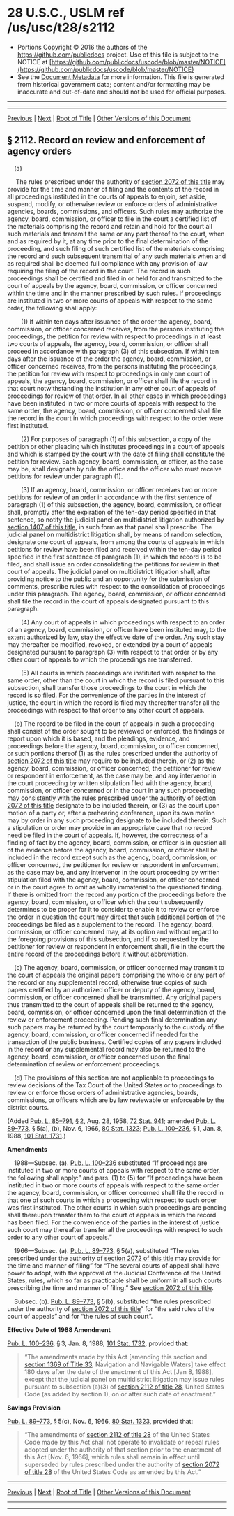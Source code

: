 ---
---

# 28 U.S.C., USLM ref /us/usc/t28/s2112

* Portions Copyright © 2016 the authors of the https://github.com/publicdocs project.
  Use of this file is subject to the NOTICE at [https://github.com/publicdocs/uscode/blob/master/NOTICE](https://github.com/publicdocs/uscode/blob/master/NOTICE)
* See the [Document Metadata](././../../../../..//README.md) for more information.
  This file is generated from historical government data; content and/or formatting may be inaccurate and out-of-date and should not be used for official purposes.

----------
----------

[Previous](./../../../../..//us/usc/t28/ptV/ch133/m__us_usc_t28_s2111.md) | [Next](./../../../../..//us/usc/t28/ptV/ch133/m__us_usc_t28_s2113.md) | [Root of Title](./../../../../../) | [Other Versions of this Document](https://publicdocs.github.io/go/links?ns=uslm&ref=%2Fus%2Fusc%2Ft28%2Fs2112)

## § 2112. Record on review and enforcement of agency orders

    (a)

     The rules prescribed under the authority of [section 2072 of this title][/us/usc/t28/s2072] may provide for the time and manner of filing and the contents of the record in all proceedings instituted in the courts of appeals to enjoin, set aside, suspend, modify, or otherwise review or enforce orders of administrative agencies, boards, commissions, and officers. Such rules may authorize the agency, board, commission, or officer to file in the court a certified list of the materials comprising the record and retain and hold for the court all such materials and transmit the same or any part thereof to the court, when and as required by it, at any time prior to the final determination of the proceeding, and such filing of such certified list of the materials comprising the record and such subsequent transmittal of any such materials when and as required shall be deemed full compliance with any provision of law requiring the filing of the record in the court. The record in such proceedings shall be certified and filed in or held for and transmitted to the court of appeals by the agency, board, commission, or officer concerned within the time and in the manner prescribed by such rules. If proceedings are instituted in two or more courts of appeals with respect to the same order, the following shall apply:

        (1) If within ten days after issuance of the order the agency, board, commission, or officer concerned receives, from the persons instituting the proceedings, the petition for review with respect to proceedings in at least two courts of appeals, the agency, board, commission, or officer shall proceed in accordance with paragraph (3) of this subsection. If within ten days after the issuance of the order the agency, board, commission, or officer concerned receives, from the persons instituting the proceedings, the petition for review with respect to proceedings in only one court of appeals, the agency, board, commission, or officer shall file the record in that court notwithstanding the institution in any other court of appeals of proceedings for review of that order. In all other cases in which proceedings have been instituted in two or more courts of appeals with respect to the same order, the agency, board, commission, or officer concerned shall file the record in the court in which proceedings with respect to the order were first instituted.

        (2) For purposes of paragraph (1) of this subsection, a copy of the petition or other pleading which institutes proceedings in a court of appeals and which is stamped by the court with the date of filing shall constitute the petition for review. Each agency, board, commission, or officer, as the case may be, shall designate by rule the office and the officer who must receive petitions for review under paragraph (1).

        (3) If an agency, board, commission, or officer receives two or more petitions for review of an order in accordance with the first sentence of paragraph (1) of this subsection, the agency, board, commission, or officer shall, promptly after the expiration of the ten-day period specified in that sentence, so notify the judicial panel on multidistrict litigation authorized by [section 1407 of this title][/us/usc/t28/s1407], in such form as that panel shall prescribe. The judicial panel on multidistrict litigation shall, by means of random selection, designate one court of appeals, from among the courts of appeals in which petitions for review have been filed and received within the ten-day period specified in the first sentence of paragraph (1), in which the record is to be filed, and shall issue an order consolidating the petitions for review in that court of appeals. The judicial panel on multidistrict litigation shall, after providing notice to the public and an opportunity for the submission of comments, prescribe rules with respect to the consolidation of proceedings under this paragraph. The agency, board, commission, or officer concerned shall file the record in the court of appeals designated pursuant to this paragraph.

        (4) Any court of appeals in which proceedings with respect to an order of an agency, board, commission, or officer have been instituted may, to the extent authorized by law, stay the effective date of the order. Any such stay may thereafter be modified, revoked, or extended by a court of appeals designated pursuant to paragraph (3) with respect to that order or by any other court of appeals to which the proceedings are transferred.

        (5) All courts in which proceedings are instituted with respect to the same order, other than the court in which the record is filed pursuant to this subsection, shall transfer those proceedings to the court in which the record is so filed. For the convenience of the parties in the interest of justice, the court in which the record is filed may thereafter transfer all the proceedings with respect to that order to any other court of appeals.

    (b) The record to be filed in the court of appeals in such a proceeding shall consist of the order sought to be reviewed or enforced, the findings or report upon which it is based, and the pleadings, evidence, and proceedings before the agency, board, commission, or officer concerned, or such portions thereof (1) as the rules prescribed under the authority of [section 2072 of this title][/us/usc/t28/s2072] may require to be included therein, or (2) as the agency, board, commission, or officer concerned, the petitioner for review or respondent in enforcement, as the case may be, and any intervenor in the court proceeding by written stipulation filed with the agency, board, commission, or officer concerned or in the court in any such proceeding may consistently with the rules prescribed under the authority of [section 2072 of this title][/us/usc/t28/s2072] designate to be included therein, or (3) as the court upon motion of a party or, after a prehearing conference, upon its own motion may by order in any such proceeding designate to be included therein. Such a stipulation or order may provide in an appropriate case that no record need be filed in the court of appeals. If, however, the correctness of a finding of fact by the agency, board, commission, or officer is in question all of the evidence before the agency, board, commission, or officer shall be included in the record except such as the agency, board, commission, or officer concerned, the petitioner for review or respondent in enforcement, as the case may be, and any intervenor in the court proceeding by written stipulation filed with the agency, board, commission, or officer concerned or in the court agree to omit as wholly immaterial to the questioned finding. If there is omitted from the record any portion of the proceedings before the agency, board, commission, or officer which the court subsequently determines to be proper for it to consider to enable it to review or enforce the order in question the court may direct that such additional portion of the proceedings be filed as a supplement to the record. The agency, board, commission, or officer concerned may, at its option and without regard to the foregoing provisions of this subsection, and if so requested by the petitioner for review or respondent in enforcement shall, file in the court the entire record of the proceedings before it without abbreviation.

    (c) The agency, board, commission, or officer concerned may transmit to the court of appeals the original papers comprising the whole or any part of the record or any supplemental record, otherwise true copies of such papers certified by an authorized officer or deputy of the agency, board, commission, or officer concerned shall be transmitted. Any original papers thus transmitted to the court of appeals shall be returned to the agency, board, commission, or officer concerned upon the final determination of the review or enforcement proceeding. Pending such final determination any such papers may be returned by the court temporarily to the custody of the agency, board, commission, or officer concerned if needed for the transaction of the public business. Certified copies of any papers included in the record or any supplemental record may also be returned to the agency, board, commission, or officer concerned upon the final determination of review or enforcement proceedings.

    (d) The provisions of this section are not applicable to proceedings to review decisions of the Tax Court of the United States or to proceedings to review or enforce those orders of administrative agencies, boards, commissions, or officers which are by law reviewable or enforceable by the district courts.

(Added [Pub. L. 85–791][/us/pl/85/791], § 2, Aug. 28, 1958, [72 Stat. 941][/us/stat/72/941]; amended [Pub. L. 89–773][/us/pl/89/773], § 5(a), (b), Nov. 6, 1966, [80 Stat. 1323][/us/stat/80/1323]; [Pub. L. 100–236][/us/pl/100/236], § 1, Jan. 8, 1988, [101 Stat. 1731][/us/stat/101/1731].)

 __Amendments__ 

    1988—Subsec. (a). [Pub. L. 100–236][/us/pl/100/236] substituted “If proceedings are instituted in two or more courts of appeals with respect to the same order, the following shall apply:” and pars. (1) to (5) for “If proceedings have been instituted in two or more courts of appeals with respect to the same order the agency, board, commission, or officer concerned shall file the record in that one of such courts in which a proceeding with respect to such order was first instituted. The other courts in which such proceedings are pending shall thereupon transfer them to the court of appeals in which the record has been filed. For the convenience of the parties in the interest of justice such court may thereafter transfer all the proceedings with respect to such order to any other court of appeals.”

    1966—Subsec. (a). [Pub. L. 89–773][/us/pl/89/773], § 5(a), substituted “The rules prescribed under the authority of [section 2072 of this title][/us/usc/t28/s2072] may provide for the time and manner of filing” for “The several courts of appeal shall have power to adopt, with the approval of the Judicial Conference of the United States, rules, which so far as practicable shall be uniform in all such courts prescribing the time and manner of filing.” See [section 2072 of this title][/us/usc/t28/s2072].

    Subsec. (b). [Pub. L. 89–773][/us/pl/89/773], § 5(b), substituted “the rules prescribed under the authority of [section 2072 of this title][/us/usc/t28/s2072]” for “the said rules of the court of appeals” and for “the rules of such court”.

 __Effective Date of 1988 Amendment__ 

[Pub. L. 100–236][/us/pl/100/236], § 3, Jan. 8, 1988, [101 Stat. 1732][/us/stat/101/1732], provided that: 

> “The amendments made by this Act \[amending this section and [section 1369 of Title 33][/us/usc/t33/s1369], Navigation and Navigable Waters\] take effect 180 days after the date of the enactment of this Act \[Jan 8, 1988\], except that the judicial panel on multidistrict litigation may issue rules pursuant to subsection (a)(3) of [section 2112 of title 28][/us/usc/t28/s2112], United States Code (as added by section 1), on or after such date of enactment.”

 __Savings Provision__ 

[Pub. L. 89–773][/us/pl/89/773], § 5(c), Nov. 6, 1966, [80 Stat. 1323][/us/stat/80/1323], provided that: 

> “The amendments of [section 2112 of title 28][/us/usc/t28/s2112] of the United States Code made by this Act shall not operate to invalidate or repeal rules adopted under the authority of that section prior to the enactment of this Act \[Nov. 6, 1966\], which rules shall remain in effect until superseded by rules prescribed under the authority of [section 2072 of title 28][/us/usc/t28/s2072] of the United States Code as amended by this Act.”

----------

[Previous](./../../../../..//us/usc/t28/ptV/ch133/m__us_usc_t28_s2111.md) | [Next](./../../../../..//us/usc/t28/ptV/ch133/m__us_usc_t28_s2113.md) | [Root of Title](./../../../../../) | [Other Versions of this Document](https://publicdocs.github.io/go/links?ns=uslm&ref=%2Fus%2Fusc%2Ft28%2Fs2112)

----------
----------

[/us/usc/t28/s2072]: https://publicdocs.github.io/go/links?ns=uslm&ref=%2Fus%2Fusc%2Ft28%2Fs2072
[/us/usc/t28/s1407]: https://publicdocs.github.io/go/links?ns=uslm&ref=%2Fus%2Fusc%2Ft28%2Fs1407
[/us/usc/t28/s2072]: https://publicdocs.github.io/go/links?ns=uslm&ref=%2Fus%2Fusc%2Ft28%2Fs2072
[/us/usc/t28/s2072]: https://publicdocs.github.io/go/links?ns=uslm&ref=%2Fus%2Fusc%2Ft28%2Fs2072
[/us/pl/85/791]: https://publicdocs.github.io/go/links?ns=uslm&ref=%2Fus%2Fpl%2F85%2F791
[/us/stat/72/941]: https://publicdocs.github.io/go/links?ns=uslm&ref=%2Fus%2Fstat%2F72%2F941
[/us/pl/89/773]: https://publicdocs.github.io/go/links?ns=uslm&ref=%2Fus%2Fpl%2F89%2F773
[/us/stat/80/1323]: https://publicdocs.github.io/go/links?ns=uslm&ref=%2Fus%2Fstat%2F80%2F1323
[/us/pl/100/236]: https://publicdocs.github.io/go/links?ns=uslm&ref=%2Fus%2Fpl%2F100%2F236
[/us/stat/101/1731]: https://publicdocs.github.io/go/links?ns=uslm&ref=%2Fus%2Fstat%2F101%2F1731
[/us/pl/100/236]: https://publicdocs.github.io/go/links?ns=uslm&ref=%2Fus%2Fpl%2F100%2F236
[/us/pl/89/773]: https://publicdocs.github.io/go/links?ns=uslm&ref=%2Fus%2Fpl%2F89%2F773
[/us/usc/t28/s2072]: https://publicdocs.github.io/go/links?ns=uslm&ref=%2Fus%2Fusc%2Ft28%2Fs2072
[/us/usc/t28/s2072]: https://publicdocs.github.io/go/links?ns=uslm&ref=%2Fus%2Fusc%2Ft28%2Fs2072
[/us/pl/89/773]: https://publicdocs.github.io/go/links?ns=uslm&ref=%2Fus%2Fpl%2F89%2F773
[/us/usc/t28/s2072]: https://publicdocs.github.io/go/links?ns=uslm&ref=%2Fus%2Fusc%2Ft28%2Fs2072
[/us/pl/100/236]: https://publicdocs.github.io/go/links?ns=uslm&ref=%2Fus%2Fpl%2F100%2F236
[/us/stat/101/1732]: https://publicdocs.github.io/go/links?ns=uslm&ref=%2Fus%2Fstat%2F101%2F1732
[/us/usc/t33/s1369]: https://publicdocs.github.io/go/links?ns=uslm&ref=%2Fus%2Fusc%2Ft33%2Fs1369
[/us/usc/t28/s2112]: https://publicdocs.github.io/go/links?ns=uslm&ref=%2Fus%2Fusc%2Ft28%2Fs2112
[/us/pl/89/773]: https://publicdocs.github.io/go/links?ns=uslm&ref=%2Fus%2Fpl%2F89%2F773
[/us/stat/80/1323]: https://publicdocs.github.io/go/links?ns=uslm&ref=%2Fus%2Fstat%2F80%2F1323
[/us/usc/t28/s2112]: https://publicdocs.github.io/go/links?ns=uslm&ref=%2Fus%2Fusc%2Ft28%2Fs2112
[/us/usc/t28/s2072]: https://publicdocs.github.io/go/links?ns=uslm&ref=%2Fus%2Fusc%2Ft28%2Fs2072


